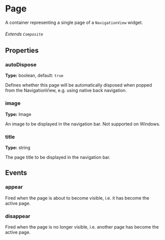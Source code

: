# Page
A container representing a single page of a `NavigationView` widget.

###### Extends `Composite`

## Properties

### autoDispose

**Type:** boolean, default: `true`

Defines whether this page will be automatically disposed when popped from the NavigationView, e.g. using native back navigation.

### image

**Type:** Image

An image to be displayed in the navigation bar. Not supported on Windows.

### title

**Type:** string

The page title to be displayed in the navigation bar.

## Events

### appear

Fired when the page is about to become visible, i.e. it has become the active page.

### disappear

Fired when the page is no longer visible, i.e. another page has become the active page.